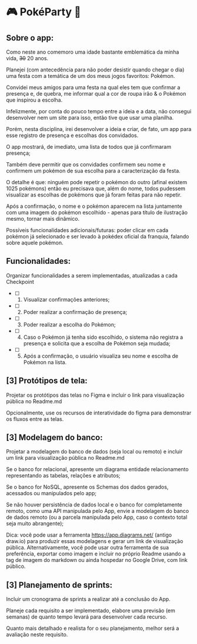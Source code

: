 # 🎮 PokéParty 🥳

## Sobre o app:

Como neste ano comemoro uma idade bastante emblemática da minha vida, ~~30~~ 20 anos.

Planejei (com antecedência para não poder desistir quando chegar o dia) uma festa com a temática de um dos meus jogos favoritos: Pokémon.

Convidei meus amigos para uma festa na qual eles tem que confirmar a presença e, de quebra, me informar qual a cor de roupa irão & o Pokémon que inspirou a escolha.

Infelizmente, por conta do pouco tempo entre a ideia e a data, não consegui desenvolver nem um site para isso, então tive que usar uma planilha. 

Porém, nesta disciplina, irei desenvolver a ideia e criar, de fato, um app para esse registro de presença e escolhas dos convidados.

O app mostrará, de imediato, uma lista de todos que já confirmaram presença;

Também deve permitir que os convidades confirmem seu nome e confirmem um pokémon de sua escolha para a caracterização da festa.

O detalhe é que: ninguém pode repetir o pokémon do outro (afinal existem 1025 pokémons) então eu precisava que, além do nome, todos pudessem visualizar as escolhas de pokémons que já foram feitas para não repetir.

Após a confirmação, o nome e o pokémon aparecem na lista juntamente com uma imagem do pokémon escolhido - apenas para título de ilustração mesmo, tornar mais dinâmico.

Possíveis funcionalidades adicionais/futuras: poder clicar em cada pokémon já selecionado e ser levado à pokédex oficial da franquia, falando sobre aquele pokémon.

## Funcionalidades:

Organizar funcionalidades a serem implementadas, atualizadas a cada Checkpoint

- [ ] 1. Visualizar confirmações anteriores;
- [ ] 2. Poder realizar a confirmação de presença;
- [ ] 3. Poder realizar a escolha do Pokémon;
- [ ] 4. Caso o Pokémon já tenha sido escolhido, o sistema não registra a presença e solicita que a escolha de Pokémon seja mudada;
- [ ] 5. Após a confirmação, o usuário visualiza seu nome e escolha de Pokémon na lista.
        
## [3] Protótipos de tela: 

Projetar os protótipos das telas no Figma e incluir o link para visualização pública no Readme.md

Opcionalmente, use os recursos de interatividade do figma para demonstrar os fluxos entre as telas.

## [3] Modelagem do banco: 

Projetar a modelagem do banco de dados (seja local ou remoto) e incluir um link para visualização pública no Readme.md

Se o banco for relacional, apresente um diagrama entidade relacionamento representando as tabelas, relações e atributos;

Se o banco for NoSQL, apresente os Schemas dos dados gerados, acessados ou manipulados pelo app;

Se não houver persistência de dados local e o banco for completamente remoto, como uma API manipulada pelo App, envie a modelagem do banco de dados remoto (ou a parcela manipulada pelo App, caso o contexto total seja muito abrangente);

Dica: você pode usar a ferramenta https://app.diagrams.net/ (antigo draw.io) para produzir essas modelagens e gerar um link de visualização pública. Alternativamente, você pode usar outra ferramenta de sua preferência, exportar como imagem e incluir no próprio Readme usando a tag de imagem do markdown ou ainda hospedar no Google Drive, com link público.

## [3] Planejamento de sprints: 

Incluir um cronograma de sprints a realizar até a conclusão do App. 

Planeje cada requisito a ser implementado, elabore uma previsão (em semanas) de quanto tempo levará para desenvolver cada recurso.

Quanto mais detalhado e realista for o seu planejamento, melhor será a avaliação neste requisito.
